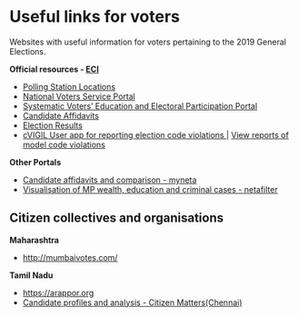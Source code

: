 #  Useful links for voters

Websites with useful information for voters pertaining to the 2019 General Elections.

**Official resources - [ECI](https://eci.gov.in/)**

- [Polling Station Locations](http://psleci.nic.in/Default.aspx)
- [National Voters Service Portal](https://www.nvsp.in/)
- [Systematic Voters’ Education and Electoral Participation Portal](http://ecisveep.nic.in/)
- [Candidate Affidavits](https://affidavit.eci.gov.in/)
- [Election Results](http://eciresults.nic.in/)
- [cVIGIL User app for reporting election code violations ](https://eci.gov.in/cvigil/) | [View reports of model code violations](https://cvigil.eci.gov.in/mcc)

**Other Portals**

- [Candidate affidavits and comparison - myneta](http://myneta.info/LokSabha2019/)
- [Visualisation of MP wealth, education and criminal cases - netafilter](https://www.netafilter.in)

## Citizen collectives and organisations

**Maharashtra**
- http://mumbaivotes.com/

**Tamil Nadu**
- https://arappor.org
- [Candidate profiles and analysis - Citizen Matters(Chennai)](http://chennai.citizenmatters.in/series/ls-elections-2019)
